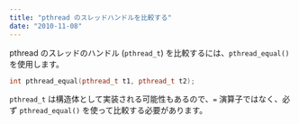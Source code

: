 ```yaml
---
title: "pthread のスレッドハンドルを比較する"
date: "2010-11-08"
---
```


pthread のスレッドのハンドル (`pthread_t`) を比較するには、`pthread_equal()` を使用します。

~~~ cpp
int pthread_equal(pthread_t t1, pthread_t t2);
~~~

`pthread_t` は構造体として実装される可能性もあるので、`=` 演算子ではなく、必ず `pthread_equal()` を使って比較する必要があります。

